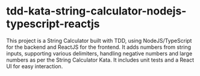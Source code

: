 # tdd-kata-string-calculator-nodejs-typescript-reactjs
This project is a String Calculator built with TDD, using NodeJS/TypeScript for the backend and ReactJS for the frontend. It adds numbers from string inputs, supporting various delimiters, handling negative numbers and large numbers as per the String Calculator Kata.  It includes unit tests and a React UI for easy interaction.
